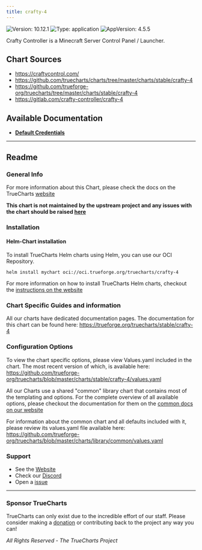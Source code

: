 ```yaml
---
title: crafty-4
---
```


![Version: 10.12.1](https://img.shields.io/badge/Version-10.12.1-informational?style=flat-square) ![Type: application](https://img.shields.io/badge/Type-application-informational?style=flat-square) ![AppVersion: 4.5.5](https://img.shields.io/badge/AppVersion-4.5.5-informational?style=flat-square)

Crafty Controller is a Minecraft Server Control Panel / Launcher.

## Chart Sources

- https://craftycontrol.com/
- https://github.com/truecharts/charts/tree/master/charts/stable/crafty-4
- https://github.com/trueforge-org/truecharts/tree/master/charts/stable/crafty-4
- https://gitlab.com/crafty-controller/crafty-4

## Available Documentation

- [**Default Credentials**](./credentials)


---

## Readme


### General Info

For more information about this Chart, please check the docs on the TrueCharts [website](https://trueforge.org/truecharts/stable/crafty-4)

**This chart is not maintained by the upstream project and any issues with the chart should be raised [here](https://github.com/trueforge-org/truecharts/issues/new/choose)**

### Installation

#### Helm-Chart installation

To install TrueCharts Helm charts using Helm, you can use our OCI Repository.

`helm install mychart oci://oci.trueforge.org/truecharts/crafty-4`

For more information on how to install TrueCharts Helm charts, checkout the [instructions on the website](https://trueforge.org/truecharts/guides/)

### Chart Specific Guides and information

All our charts have dedicated documentation pages.
The documentation for this chart can be found here:
https://trueforge.org/truecharts/stable/crafty-4

### Configuration Options

To view the chart specific options, please view Values.yaml included in the chart.
The most recent version of which, is available here: https://github.com/trueforge-org/truecharts/blob/master/charts/stable/crafty-4/values.yaml

All our Charts use a shared "common" library chart that contains most of the templating and options.
For the complete overview of all available options, please checkout the documentation for them on the [common docs on our website](https://trueforge.org/truecharts-common/)

For information about the common chart and all defaults included with it, please review its values.yaml file available here: https://github.com/trueforge-org/truecharts/blob/master/charts/library/common/values.yaml

### Support

- See the [Website](https://truecharts.org)
- Check our [Discord](https://discord.gg/tVsPTHWTtr)
- Open a [issue](https://github.com/trueforge-org/truecharts/issues/new/choose)

---

### Sponsor TrueCharts

TrueCharts can only exist due to the incredible effort of our staff.
Please consider making a [donation](https://trueforge.org/general/sponsor/) or contributing back to the project any way you can!

_All Rights Reserved - The TrueCharts Project_
